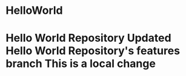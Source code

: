 # HelloWorld
Hello World Repository
Updated Hello World Repository's features branch
This is a local change
===
